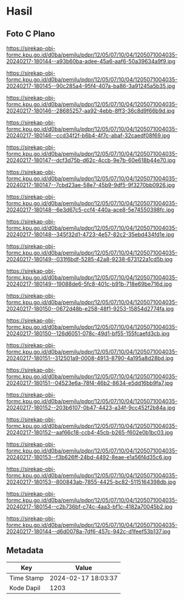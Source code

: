 # Hasil

## Foto C Plano

https://sirekap-obj-formc.kpu.go.id/d0ba/pemilu/pdpr/12/05/07/10/04/1205071004035-20240217-180144--a93b60ba-adee-45a6-aaf6-50a39634a9f9.jpg

https://sirekap-obj-formc.kpu.go.id/d0ba/pemilu/pdpr/12/05/07/10/04/1205071004035-20240217-180145--90c285a4-95f4-407a-ba86-3a91245a5b35.jpg

https://sirekap-obj-formc.kpu.go.id/d0ba/pemilu/pdpr/12/05/07/10/04/1205071004035-20240217-180146--28685257-aa92-4ebb-8ff3-36c8d9f66b9d.jpg

https://sirekap-obj-formc.kpu.go.id/d0ba/pemilu/pdpr/12/05/07/10/04/1205071004035-20240217-180146--ccd34f2f-b6b4-4f7c-abaf-32caedf08f69.jpg

https://sirekap-obj-formc.kpu.go.id/d0ba/pemilu/pdpr/12/05/07/10/04/1205071004035-20240217-180147--dcf3d75b-d62c-4ccb-9e7b-60e618b44e70.jpg

https://sirekap-obj-formc.kpu.go.id/d0ba/pemilu/pdpr/12/05/07/10/04/1205071004035-20240217-180147--7cbd23ae-58e7-45b9-9df5-9f3270bb0926.jpg

https://sirekap-obj-formc.kpu.go.id/d0ba/pemilu/pdpr/12/05/07/10/04/1205071004035-20240217-180148--6e3d67c5-ccf4-440a-ace8-5e74550398fc.jpg

https://sirekap-obj-formc.kpu.go.id/d0ba/pemilu/pdpr/12/05/07/10/04/1205071004035-20240217-180148--345f32d1-4723-4e57-82c2-35ebd434fd1e.jpg

https://sirekap-obj-formc.kpu.go.id/d0ba/pemilu/pdpr/12/05/07/10/04/1205071004035-20240217-180149--031f6bdf-5285-42a8-9238-673122a1cd5b.jpg

https://sirekap-obj-formc.kpu.go.id/d0ba/pemilu/pdpr/12/05/07/10/04/1205071004035-20240217-180149--19088de6-5fc8-401c-b91b-718e69be716d.jpg

https://sirekap-obj-formc.kpu.go.id/d0ba/pemilu/pdpr/12/05/07/10/04/1205071004035-20240217-180150--0672d48b-e258-48f1-9253-15854d2774fa.jpg

https://sirekap-obj-formc.kpu.go.id/d0ba/pemilu/pdpr/12/05/07/10/04/1205071004035-20240217-180150--126d6051-078c-49d1-bf55-155fcaefd3cb.jpg

https://sirekap-obj-formc.kpu.go.id/d0ba/pemilu/pdpr/12/05/07/10/04/1205071004035-20240217-180151--312501a9-0008-4913-8790-4a195a8d28bd.jpg

https://sirekap-obj-formc.kpu.go.id/d0ba/pemilu/pdpr/12/05/07/10/04/1205071004035-20240217-180151--04523e6a-78f4-46b2-8634-e5dd16bb9fa7.jpg

https://sirekap-obj-formc.kpu.go.id/d0ba/pemilu/pdpr/12/05/07/10/04/1205071004035-20240217-180152--203b6107-0b47-4423-a34f-9cc452f2b84a.jpg

https://sirekap-obj-formc.kpu.go.id/d0ba/pemilu/pdpr/12/05/07/10/04/1205071004035-20240217-180152--aaf66c18-ccb4-45cb-b265-f602e0b1bc03.jpg

https://sirekap-obj-formc.kpu.go.id/d0ba/pemilu/pdpr/12/05/07/10/04/1205071004035-20240217-180153--f3b626ff-24bd-4492-8eae-e1a56f4d35c6.jpg

https://sirekap-obj-formc.kpu.go.id/d0ba/pemilu/pdpr/12/05/07/10/04/1205071004035-20240217-180153--800843ab-7855-4425-bc82-5115164398db.jpg

https://sirekap-obj-formc.kpu.go.id/d0ba/pemilu/pdpr/12/05/07/10/04/1205071004035-20240217-180154--c2b736bf-c74c-4aa3-bf1c-4182a70045b2.jpg

https://sirekap-obj-formc.kpu.go.id/d0ba/pemilu/pdpr/12/05/07/10/04/1205071004035-20240217-180144--d6d0078a-7df6-457c-942c-d1feef53b137.jpg


## Metadata

| Key        | Value               |
| ---------- | ------------------- |
| Time Stamp | 2024-02-17 18:03:37 |
| Kode Dapil | 1203                |



